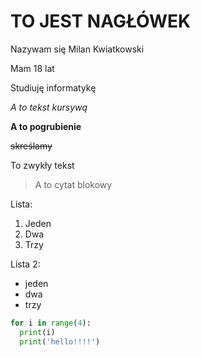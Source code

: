# TO JEST NAGŁÓWEK

Nazywam się Milan Kwiatkowski

Mam 18 lat

Studiuję informatykę

*A to tekst kursywą*

**A to pogrubienie**

~~skreślamy~~


To zwykły tekst
>A to cytat blokowy

Lista:
1. Jeden
2. Dwa
3. Trzy

Lista 2:
- jeden
- dwa
- trzy

```py
for i in range(4):
  print(i)
  print('hello!!!!')
```
